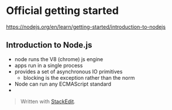 # Official getting started 
https://nodejs.org/en/learn/getting-started/introduction-to-nodejs

## Introduction to Node.js
* node runs the V8 (chrome) js engine
* apps run in a single process
* provides a set of asynchronous IO primitives
	* blocking is the exception rather than the norm
* Node can run any ECMAScript standard
* 
> Written with [StackEdit](https://stackedit.io/).
<!--stackedit_data:
eyJoaXN0b3J5IjpbLTEzMzUyNDg5NTVdfQ==
-->